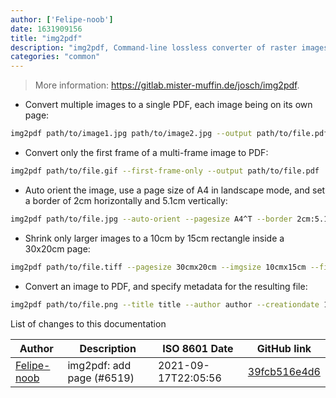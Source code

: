 ```yaml
---
author: ['Felipe-noob']
date: 1631909156
title: "img2pdf"
description: "img2pdf, Command-line lossless converter of raster images to PDF."
categories: "common"
---
```

> More information: <https://gitlab.mister-muffin.de/josch/img2pdf>.

- Convert multiple images to a single PDF, each image being on its own page:

```bash
img2pdf path/to/image1.jpg path/to/image2.jpg --output path/to/file.pdf
```

- Convert only the first frame of a multi-frame image to PDF:

```bash
img2pdf path/to/file.gif --first-frame-only --output path/to/file.pdf
```

- Auto orient the image, use a page size of A4 in landscape mode, and set a border of 2cm horizontally and 5.1cm vertically:

```bash
img2pdf path/to/file.jpg --auto-orient --pagesize A4^T --border 2cm:5.1cm --output path/to/file.pdf
```

- Shrink only larger images to a 10cm by 15cm rectangle inside a 30x20cm page:

```bash
img2pdf path/to/file.tiff --pagesize 30cmx20cm --imgsize 10cmx15cm --fit shrink --output path/to/file.pdf
```

- Convert an image to PDF, and specify metadata for the resulting file:

```bash
img2pdf path/to/file.png --title title --author author --creationdate 1970-01-31 --keywords keyword1 keyword2 --subject subject --output path/to/file.pdf
```
List of changes to this documentation


Author | Description | ISO 8601 Date | GitHub link
------|-----|-----|-----
[Felipe-noob](mailto:80780954+Felipe-noob@users.noreply.github.com) | img2pdf: add page (#6519) | 2021-09-17T22:05:56 | [39fcb516e4d6](https://github.com/tldr-pages/tldr/commit/39fcb516e4d6e251190397e90d63df40ac2b8627)

